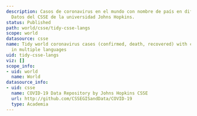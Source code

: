 ```yaml
---
description: Casos de coronavirus en el mundo con nombre de país en diferentes idiomas.
  Datos del CSSE de la universidad Johns Hopkins.
status: Published
path: world/csse/tidy-csse-langs
scope: world
datasource: csse
name: Tidy world coronavirus cases (confirmed, death, recovered) with country names
  in multiple languages
uid: tidy-csse-langs
viz: []
scope_info:
- uid: world
  name: World
datasource_info:
- uid: csse
  name: COVID-19 Data Repository by Johns Hopkins CSSE
  url: http://github.com/CSSEGISandData/COVID-19
  type: Academia
---
```


